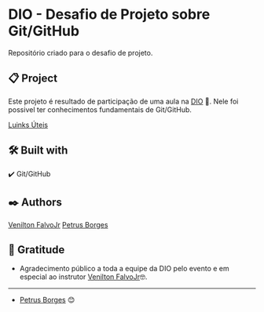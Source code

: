 # DIO - Desafio de Projeto sobre Git/GitHub

Repositório criado para o desafio de projeto.

## 📋 Project

Este projeto é resultado de participação de uma aula na [DIO](https://www.dio.me) 🚀.
Nele foi possivel ter conhecimentos fundamentais de Git/GitHub.

[Luinks Úteis](https://docs.pipz.com/central-de-ajuda/learning-center/guia-basico-de-markdown#open)

## 🛠️ Built with

✔️ Git/GitHub

## ✒️ Authors

[Venilton FalvoJr](https://www.linkedin.com/in/falvojr/)
[Petrus Borges](https://github.com/PetrusBorges)

## 🎁 Gratitude

- Agradecimento público a toda a equipe da DIO pelo evento e em especial ao instrutor
  [Venilton FalvoJr](https://www.linkedin.com/in/falvojr/)🤓.

---

- [Petrus Borges](https://www.linkedin.com/in/petrusborgesmachado/) 😊
